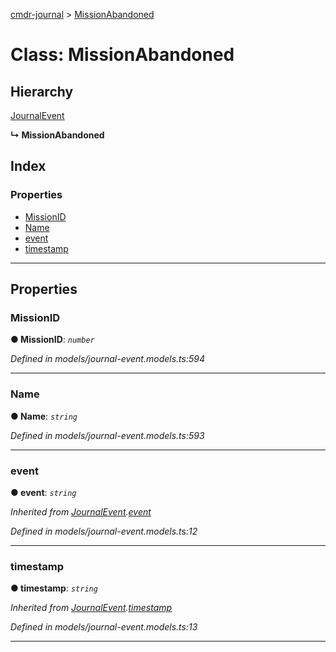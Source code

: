 [cmdr-journal](../README.md) > [MissionAbandoned](../classes/missionabandoned.md)



# Class: MissionAbandoned

## Hierarchy


 [JournalEvent](journalevent.md)

**↳ MissionAbandoned**







## Index

### Properties

* [MissionID](missionabandoned.md#missionid)
* [Name](missionabandoned.md#name)
* [event](missionabandoned.md#event)
* [timestamp](missionabandoned.md#timestamp)



---
## Properties
<a id="missionid"></a>

###  MissionID

**●  MissionID**:  *`number`* 

*Defined in models/journal-event.models.ts:594*





___

<a id="name"></a>

###  Name

**●  Name**:  *`string`* 

*Defined in models/journal-event.models.ts:593*





___

<a id="event"></a>

###  event

**●  event**:  *`string`* 

*Inherited from [JournalEvent](journalevent.md).[event](journalevent.md#event)*

*Defined in models/journal-event.models.ts:12*





___

<a id="timestamp"></a>

###  timestamp

**●  timestamp**:  *`string`* 

*Inherited from [JournalEvent](journalevent.md).[timestamp](journalevent.md#timestamp)*

*Defined in models/journal-event.models.ts:13*





___


